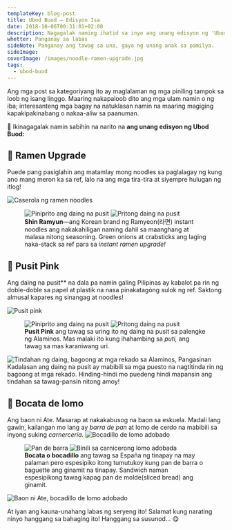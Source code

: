 ```yaml
---
templateKey: blog-post
title: Ubod Buod — Edisyon Isa
date: 2018-10-06T00:31:01+02:00
description: Nagagalak naming ihatid sa inyo ang unang edisyon ng 'Ubod Buod'.
whetter: Panganay sa labas
sideNote: Panganay ang tawag sa una, gaya ng unang anak sa pamilya.
sideImage:
coverImage: /images/noodle-ramen-upgrade.jpg
tags:
  - ubod-buod
---
```


Ang mga post sa kategoriyang ito ay maglalaman ng mga piniling tampok sa loob ng isang linggo. Maaring nakapaloob dito ang mga ulam namin o ng iba; interesanteng mga bagay na natuklasan namin na maaring magiging kapakipakinabang o nakaa-aliw sa paanuman.

🎉 Ikinagagalak namin sabihin na narito na **ang unang edisyon ng Ubod Buod:**

## 🍜 Ramen Upgrade
Puede pang pasiglahin ang matamlay mong noodles sa paglalagay ng kung ano mang meron ka sa ref, lalo na ang mga tira-tira at siyempre hulugan ng itlog!

![Caserola ng ramen noodles](/images/ramen-pot.jpg)
<figure class="two-up">
  <img src="/images/noodle-ramen-open.jpg" alt="Piniprito ang daing na pusit">
  <img src="/images/green-onions-palito-mar.jpg" alt="Pritong daing na pusit">
  <figcaption>
    <strong>Shin Ramyun</strong>—ang Korean brand ng Ramyeon(라면) instant noodles ang nakakahiligan naming dahil sa maanghang at malasa nitong seasoning. Green onions at crabsticks ang laging naka-stack sa ref para sa <em>instant ramen upgrade!</em>
  </figcaption>
</figure>

## 🦑 Pusit Pink
Ang daing na pusit** na dala pa namin galing Pilipinas ay kabalot pa rin ng doble-doble sa papel at plastik na nasa pinakatagòng sulok ng ref. Saktong almusal kapares ng sinangag at noodles!

<img class="wide" src="/images/pusit-pink-daing-supot.jpg" alt="Pusit pink">

<figure class="two-up">
  <img src ="/images/pusit-daing-pinirito.jpg" alt="Piniprito ang daing na pusit">
  <img src ="/images/dried-pusit-fried.jpg" alt="Pritong daing na pusit">
  <figcaption>
    <strong>Pusit Pink</strong> ang tawag sa uring ito ng daing na pusit sa palengke ng Alaminos. Mas malaki ito kung ihahambing sa <em>puti,</em> ang tawag sa mas karaniwang uri.
  </figcaption>
</figure>

![Tindahan ng daing, bagoong at mga rekado sa Alaminos, Pangasinan](/images/daing-bagoong-tindahan.jpg)
Kadalasan ang daing na pusit ay mabibili sa mga puesto na nagtitinda rin ng bagoong at mga rekado. Hinding-hindi mo puedeng hindi mapansin ang tindahan sa tawag-pansin nitong amoy!

## 🥖 Bocata de lomo
Ang baon ni Ate. Masarap at nakakabusog na baon sa eskuela. Madali lang gawin, kailangan mo lang ay _barra de pan_ at lomo de cerdo na mabibili sa inyong suking _carnercería._
![Bocadillo de lomo adobado](/images/baon-ni-ate-lomo.jpg)
<figure class="two-up">
  <img src="/images/pan-de-barra.jpg" alt="Pan de barra">
  <img src="/images/lomo-adobada-slices.jpg" alt="Binili sa carnicerong lomo adobada">
  <figcaption>
    <strong>Bocata o bocadillo</strong> ang tawag sa España ng tinapay na may palaman pero espesipiko itong tumutukoy kung pan de barra o baguette ang ginamit na tinapay. Sandwich naman espesipikong tawag kapag pan de molde(sliced bread) ang ginamit.
  </figcaption>
</figure>

<img class="wide" src="/images/baon-ni-ate-bocata-lomo.jpg" alt="Baon ni Ate, bocadillo de lomo adobado">

At iyan ang kauna-unahang labas ng seryeng ito! Salamat kung narating ninyo hanggang sa bahaging ito! Hanggang sa susunod… 😋


